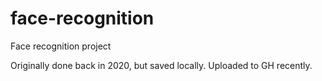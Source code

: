 # face-recognition
Face recognition project

Originally done back in 2020, but saved locally. Uploaded to GH recently. 
